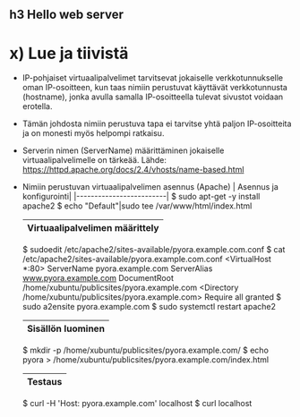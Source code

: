 ## h3 Hello web server

# x) Lue ja tiivistä

- IP-pohjaiset virtuaalipalvelimet tarvitsevat jokaiselle verkkotunnukselle oman IP-osoitteen, kun taas nimiin perustuvat käyttävät verkkotunnusta (hostname), jonka avulla samalla IP-osoitteella tulevat sivustot voidaan erotella.
- Tämän johdosta nimiin perustuva tapa ei tarvitse yhtä paljon IP-osoitteita ja on monesti myös helpompi ratkaisu.
- Serverin nimen (ServerName) määrittäminen jokaiselle virtuaalipalvelimelle on tärkeää.
Lähde: https://httpd.apache.org/docs/2.4/vhosts/name-based.html
- Nimiin perustuvan virtuaalipalvelimen asennus (Apache)
  | Asennus ja konfigurointi|
  |-------------------------|
  $ sudo apt-get -y install apache2
  $ echo "Default"|sudo tee /var/www/html/index.html
  
  |Virtuaalipalvelimen määrittely|
  |------------------------------|
  $ sudoedit /etc/apache2/sites-available/pyora.example.com.conf
  $ cat /etc/apache2/sites-available/pyora.example.com.conf
  <VirtualHost *:80>
  ServerName pyora.example.com
  ServerAlias www.pyora.example.com
  DocumentRoot /home/xubuntu/publicsites/pyora.example.com
  <Directory /home/xubuntu/publicsites/pyora.example.com>
  Require all granted
  </Directory>
  </VirtualHost>
  $ sudo a2ensite pyora.example.com
  $ sudo systemctl restart apache2

  |Sisällön luominen|
  |-----------------|
  $ mkdir -p /home/xubuntu/publicsites/pyora.example.com/
  $ echo pyora > /home/xubuntu/publicsites/pyora.example.com/index.html

  |Testaus|
  |-------|
  $ curl -H 'Host: pyora.example.com' localhost
  $ curl localhost
